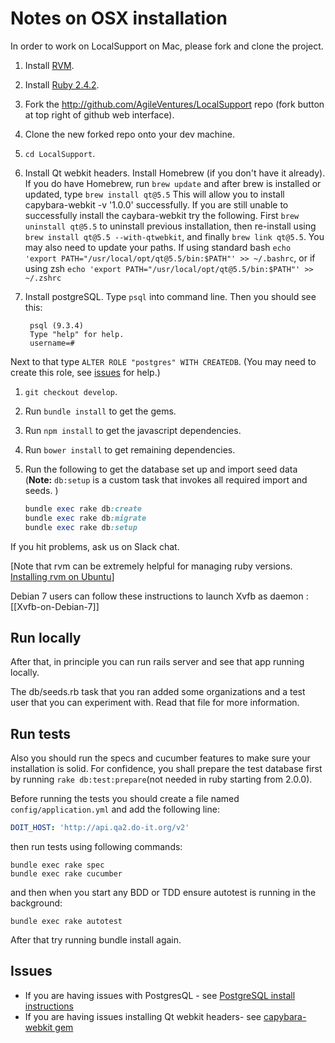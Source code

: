 Notes on OSX installation
==========================

In order to work on LocalSupport on Mac, please fork and clone the project.

1. Install [RVM](https://rvm.io/).
1. Install [Ruby 2.4.2](https://rvm.io/rubies/installing).
1. Fork the http://github.com/AgileVentures/LocalSupport repo (fork button at top right of github web interface).
1. Clone the new forked repo onto your dev machine.
1. `cd LocalSupport`.
1. Install Qt webkit headers.
Install Homebrew (if you don't have it already). If you do have Homebrew, run `brew update` and after brew is installed or updated, type `brew install qt@5.5`
This will allow you to install capybara-webkit -v '1.0.0' successfully.
If you are still unable to successfully install the caybara-webkit try the following.  First `brew uninstall qt@5.5` to uninstall previous installation, then re-install using
`brew install qt@5.5 --with-qtwebkit`, and finally `brew link qt@5.5`.
You may also need to update your paths. If using standard bash `echo 'export PATH="/usr/local/opt/qt@5.5/bin:$PATH"' >> ~/.bashrc`, or if using zsh
`echo 'export PATH="/usr/local/opt/qt@5.5/bin:$PATH"' >> ~/.zshrc`
1. Install postgreSQL.
Type `psql` into command line. Then you should see this:

        psql (9.3.4)
        Type "help" for help.
        username=#
Next to that type `ALTER ROLE "postgres" WITH CREATEDB`.  (You may need to create this role, see [issues](issues.md) for help.)
1. `git checkout develop`.
1. Run `bundle install` to get the gems.
1. Run `npm install` to get the javascript dependencies.
1. Run `bower install` to get remaining dependencies.
1. Run the following to get the database set up and import seed data (**Note:** `db:setup` is a custom task that invokes all required import and seeds. )

    ```ruby
    bundle exec rake db:create
    bundle exec rake db:migrate
    bundle exec rake db:setup
    ```

If you hit problems, ask us on Slack chat.

[Note that rvm can be extremely helpful for managing ruby versions.  [Installing rvm on Ubuntu](https://www.digitalocean.com/community/articles/how-to-install-ruby-on-rails-on-ubuntu-12-04-lts-precise-pangolin-with-rvm)]

Debian 7 users can follow these instructions to launch Xvfb as daemon : [[Xvfb-on-Debian-7]]

## Run locally
After that, in principle you can run rails server and see that app running locally.

The db/seeds.rb task that you ran added some organizations and a test user that you can experiment with. Read that file for more information.

## Run tests

Also you should run the specs and cucumber features to make sure your installation is solid. For confidence, you shall prepare the test database first by running
`rake db:test:prepare`(not needed in ruby starting from 2.0.0).

Before running the tests you should create a file named `config/application.yml` and add the following line:

```yaml
DOIT_HOST: 'http://api.qa2.do-it.org/v2'
```

then run tests using following commands:

    bundle exec rake spec
    bundle exec rake cucumber

and then when you start any BDD or TDD ensure autotest is running in the background:

    bundle exec rake autotest

After that try running bundle install again.

Issues
-------

* If you are having issues with PostgresQL - see [PostgreSQL install instructions](issues.md#postgresql-install)
* If you are having issues installing Qt webkit headers- see [capybara-webkit gem](issues.md#capybara-webkit-gem)
